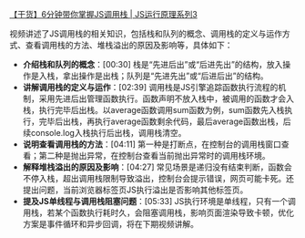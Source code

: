 [【干货】6分钟带你掌握JS调用栈 | JS运行原理系列3](https://www.bilibili.com/video/BV13k4y1y7vU/?share_source=copy_web&vd_source=9c1e19a73fa7bd23bb37aa8d7467d862)

视频讲述了JS调用栈的相关知识，包括栈和队列的概念、调用栈的定义与运作方式、查看调用栈的方法、堆栈溢出的原因及影响等，具体如下：

- **介绍栈和队列的概念**：[00:30] 栈是“先进后出”或“后进先出”的结构，放入操作是入栈，拿出操作是出栈；队列是“先进先出”或“后进后出”的结构。
- **讲解调用栈的定义与运作**：[02:39] 调用栈是JS引擎追踪函数执行流程的机制，采用先进后出管理函数执行。函数声明不放入栈中，被调用的函数才会入栈，执行完毕后出栈。以average函数调用sum函数为例，sum函数先入栈执行，完毕后出栈，再执行average函数剩余代码，最后average函数出栈，后续console.log入栈执行后出栈，调用栈清空。
- **说明查看调用栈的方法**：[04:11] 第一种是打断点，在控制台的调用栈窗口查看；第二种是抛出异常，在控制台查看当前抛出异常时的调用栈环境。
- **解释堆栈溢出的原因及影响**：[04:27] 常见场景是递归没有结束判断，函数会不停入栈，超出调用栈限制导致溢出，控制台会提示错误，网页可能卡死。还提出问题，当前浏览器标签页JS执行溢出是否影响其他标签页。
- **提及JS单线程与调用栈阻塞问题**：[05:33] JS执行环境是单线程，只有一个调用栈，若某个函数执行耗时久，会阻塞调用栈，影响页面渲染导致卡顿，优化方案是事件循环和异步回调，将在下期视频讲解。